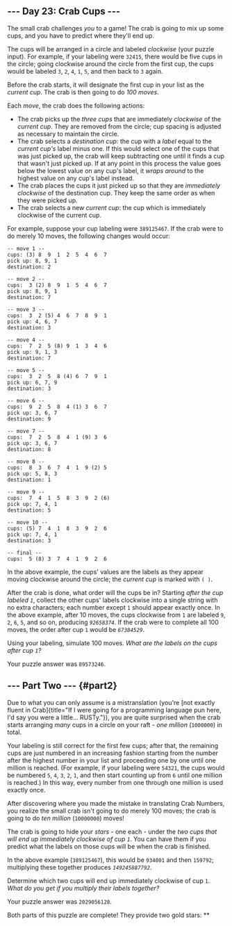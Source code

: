 \-\-- Day 23: Crab Cups \-\--
-----------------------------

The small crab challenges *you* to a game! The crab is going to mix up
some cups, and you have to predict where they\'ll end up.

The cups will be arranged in a circle and labeled *clockwise* (your
puzzle input). For example, if your labeling were `32415`, there would
be five cups in the circle; going clockwise around the circle from the
first cup, the cups would be labeled `3`, `2`, `4`, `1`, `5`, and then
back to `3` again.

Before the crab starts, it will designate the first cup in your list as
the *current cup*. The crab is then going to do *100 moves*.

Each *move*, the crab does the following actions:

-   The crab picks up the *three cups* that are immediately *clockwise*
    of the *current cup*. They are removed from the circle; cup spacing
    is adjusted as necessary to maintain the circle.
-   The crab selects a *destination cup*: the cup with a *label* equal
    to the *current cup\'s* label minus one. If this would select one of
    the cups that was just picked up, the crab will keep subtracting one
    until it finds a cup that wasn\'t just picked up. If at any point in
    this process the value goes below the lowest value on any cup\'s
    label, it *wraps around* to the highest value on any cup\'s label
    instead.
-   The crab places the cups it just picked up so that they are
    *immediately clockwise* of the destination cup. They keep the same
    order as when they were picked up.
-   The crab selects a new *current cup*: the cup which is immediately
    clockwise of the current cup.

For example, suppose your cup labeling were `389125467`. If the crab
were to do merely 10 moves, the following changes would occur:

    -- move 1 --
    cups: (3) 8  9  1  2  5  4  6  7 
    pick up: 8, 9, 1
    destination: 2

    -- move 2 --
    cups:  3 (2) 8  9  1  5  4  6  7 
    pick up: 8, 9, 1
    destination: 7

    -- move 3 --
    cups:  3  2 (5) 4  6  7  8  9  1 
    pick up: 4, 6, 7
    destination: 3

    -- move 4 --
    cups:  7  2  5 (8) 9  1  3  4  6 
    pick up: 9, 1, 3
    destination: 7

    -- move 5 --
    cups:  3  2  5  8 (4) 6  7  9  1 
    pick up: 6, 7, 9
    destination: 3

    -- move 6 --
    cups:  9  2  5  8  4 (1) 3  6  7 
    pick up: 3, 6, 7
    destination: 9

    -- move 7 --
    cups:  7  2  5  8  4  1 (9) 3  6 
    pick up: 3, 6, 7
    destination: 8

    -- move 8 --
    cups:  8  3  6  7  4  1  9 (2) 5 
    pick up: 5, 8, 3
    destination: 1

    -- move 9 --
    cups:  7  4  1  5  8  3  9  2 (6)
    pick up: 7, 4, 1
    destination: 5

    -- move 10 --
    cups: (5) 7  4  1  8  3  9  2  6 
    pick up: 7, 4, 1
    destination: 3

    -- final --
    cups:  5 (8) 3  7  4  1  9  2  6 

In the above example, the cups\' values are the labels as they appear
moving clockwise around the circle; the *current cup* is marked with
`( )`.

After the crab is done, what order will the cups be in? Starting *after
the cup labeled `1`*, collect the other cups\' labels clockwise into a
single string with no extra characters; each number except `1` should
appear exactly once. In the above example, after 10 moves, the cups
clockwise from `1` are labeled `9`, `2`, `6`, `5`, and so on, producing
*`92658374`*. If the crab were to complete all 100 moves, the order
after cup `1` would be *`67384529`*.

Using your labeling, simulate 100 moves. *What are the labels on the
cups after cup `1`?*

Your puzzle answer was `89573246`.

\-\-- Part Two \-\-- {#part2}
--------------------

Due to what you can only assume is a mistranslation (you\'re [not
exactly fluent in
Crab]{title="If I were going for a programming language pun here, I'd say you were a little... RUSTy."}),
you are quite surprised when the crab starts arranging *many* cups in a
circle on your raft - *one million* (`1000000`) in total.

Your labeling is still correct for the first few cups; after that, the
remaining cups are just numbered in an increasing fashion starting from
the number after the highest number in your list and proceeding one by
one until one million is reached. (For example, if your labeling were
`54321`, the cups would be numbered `5`, `4`, `3`, `2`, `1`, and then
start counting up from `6` until one million is reached.) In this way,
every number from one through one million is used exactly once.

After discovering where you made the mistake in translating Crab
Numbers, you realize the small crab isn\'t going to do merely 100 moves;
the crab is going to do *ten million* (`10000000`) moves!

The crab is going to hide your *stars* - one each - under the *two cups
that will end up immediately clockwise of cup `1`*. You can have them if
you predict what the labels on those cups will be when the crab is
finished.

In the above example (`389125467`), this would be `934001` and then
`159792`; multiplying these together produces *`149245887792`*.

Determine which two cups will end up immediately clockwise of cup `1`.
*What do you get if you multiply their labels together?*

Your puzzle answer was `2029056128`.

Both parts of this puzzle are complete! They provide two gold stars:
\*\*
